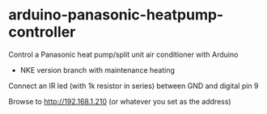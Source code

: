 arduino-panasonic-heatpump-controller
=====================================

Control a Panasonic heat pump/split unit air conditioner with Arduino
* NKE version branch with maintenance heating

Connect an IR led (with 1k resistor in series) between GND and digital pin 9

Browse to http://192.168.1.210 (or whatever you set as the address)
